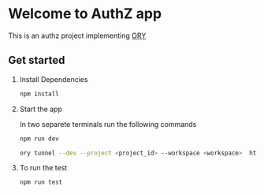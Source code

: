 # Welcome to AuthZ app

This is an authz project implementing [ORY](https://www.ory.sh/)

## Get started

1. Install Dependencies

    ```bash
    npm install
    ```

  2. Start the app

      In two separete terminals run the following commands 

        ```bash
        npm run dev
        ```

        ```bash
        ory tunnel --dev --project <project_id> --workspace <workspace>  http://localhost:3000
        ```

3. To run the test

    ```bash
    npm run test
    ```